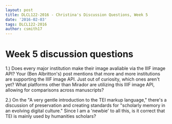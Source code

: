 ```yaml
---
layout: post
title: DLCL122-2016 - Christina's Discussion Questions, Week 5
date: '2016-02-03'
tags: DLCL122-2016
author: csmith17
---
```


# Week 5 discussion questions

1.) Does every major institution make their image avaliable via the IIIF image API? Your (Ben Albritton's) post mentions that more and more institutions are supporting the IIIF image API. Just out of curiosity, which ones aren't yet? What platforms other than Mirador are utilizing this IIIF image API, allowing for comparisons across manuscripts?

2.) On the "A very gentle introduction to the TEI markup language," there's a discussion of preservation and creating standards for "scholarly memory in an evolving digital culture."  Since I am a 'newbie' to all this, is it correct that TEI is mainly used by humanities scholars?
